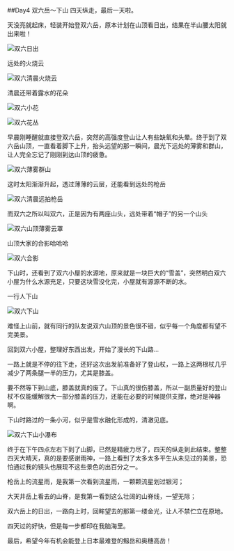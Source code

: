 ##Day4 双六岳～下山
四天纵走，最后一天啦。

天没亮就起床，轻装开始登双六岳，原本计划在山顶看日出，结果在半山腰太阳就出来啦！

![双六日出](http://7xkbc7.com1.z0.glb.clouddn.com/%E5%8F%8C%E5%85%AD%E6%97%A5%E5%87%BA.JPG)

远处的火烧云

![双六清晨火烧云](http://7xkbc7.com1.z0.glb.clouddn.com/%E5%8F%8C%E5%85%AD%E6%B8%85%E6%99%A8%E7%81%AB%E7%83%A7%E4%BA%91.JPG)

清晨还带着露水的花朵

![双六小花](http://7xkbc7.com1.z0.glb.clouddn.com/%E5%8F%8C%E5%85%AD%E5%B0%8F%E8%8A%B1.JPG)

![双六花丛](http://7xkbc7.com1.z0.glb.clouddn.com/%E5%8F%8C%E5%85%AD%E8%8A%B1%E4%B8%9B.JPG)

早晨刚睡醒就直接登双六岳，突然的高强度登山让人有些缺氧和头晕。终于到了双六岳山顶，一直看着脚下上升，抬头远望的那一瞬间，晨光下远处的薄雾和群山，让人完全忘记了刚刚到达山顶的疲惫。

![双六薄雾群山](http://7xkbc7.com1.z0.glb.clouddn.com/%E5%8F%8C%E5%85%AD%E8%96%84%E9%9B%BE%E7%BE%A4%E5%B1%B1.JPG)

这时太阳渐渐升起，透过薄薄的云层，还能看到远处的枪岳

![双六清晨远拍枪岳](http://7xkbc7.com1.z0.glb.clouddn.com/%E5%8F%8C%E5%85%AD%E6%B8%85%E6%99%A8%E8%BF%9C%E6%8B%8D%E6%9E%AA%E5%B2%B3.JPG)

而双六之所以叫双六，正是因为有两座山头，远处带着“帽子”的另一个山头

![双六山顶薄雾云罩](http://7xkbc7.com1.z0.glb.clouddn.com/%E5%8F%8C%E5%85%AD%E5%B1%B1%E9%A1%B6%E4%BA%91%E7%BD%A9.JPG)

山顶大家的合影哈哈哈

![双六合影](http://7xkbc7.com1.z0.glb.clouddn.com/%E5%8F%8C%E5%85%AD%E5%90%88%E5%BD%B1.JPG)

下山时，还看到了双六小屋的水源地，原来就是一块巨大的“雪盖”，突然明白双六小屋为什么水源充足，只要这块雪没化完，小屋就有源源不断的水。

一行人下山

![双六下山](http://7xkbc7.com1.z0.glb.clouddn.com/%E5%8F%8C%E5%85%AD%E4%B8%8B%E5%B1%B1.JPG)

难怪上山前，就有同行的队友说双六山顶的景色很不错，似乎每一个角度都有望不完美景。

回到双六小屋，整理好东西出发，开始了漫长的下山路...

一路上就是不停的往下走，还好这次出发前准备好了登山杖，一路上这两根杖几乎减少了两条腿一半的压力，尤其是膝盖。

要不然等下到山底，膝盖就真的废了。下山真的很伤膝盖，所以一副质量好的登山杖不仅能缓解很大一部分膝盖的压力，还能在必要的时候提供支撑，绝对是神器啊。

下山时路过的一条小河，似乎是雪水融化形成的，清澈见底。

![双六下山小瀑布](http://7xkbc7.com1.z0.glb.clouddn.com/%E5%8F%8C%E5%85%AD%E4%B8%8B%E5%B1%B1%E5%B0%8F%E7%80%91%E5%B8%83.JPG)

终于在下午四点左右下到了山脚，已然是精疲力尽了，四天的纵走到此结束。整整四天大晴天，真的是要感谢雨神，一路上看到了太多太多平生从未见过的美景，恐怕通过我的镜头也展现不这些景色的出百分之一。

枪岳上的流星雨，是我第一次看到流星雨，一颗颗流星划过银河；

大天井岳上看去的山脊，是我第一看到这么壮阔的山脊线，一望无际；

双六岳上的日出，一路向上时，回眸望去的那第一缕金光，让人不禁伫立在原地。

四天过的好快，但是每一步都印在我脑海里。

最后，希望今年有机会能登上日本最难登的剱岳和奥穗高岳！